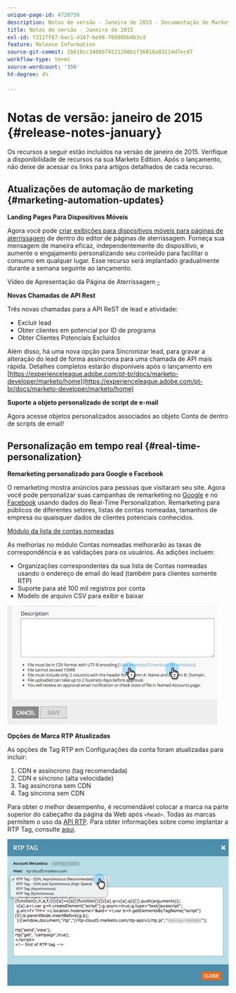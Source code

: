 ```yaml
---
unique-page-id: 4720758
description: Notas de versão - Janeiro de 2015 - Documentação do Marketo - Documentação do produto
title: Notas de versão - Janeiro de 2015
exl-id: f312ff87-6ac1-4167-be98-76600bb4b3cd
feature: Release Information
source-git-commit: 2b610cc3486b745212b0b1f36018a83214d7ecd7
workflow-type: tm+mt
source-wordcount: '356'
ht-degree: 4%

---
```


# Notas de versão: janeiro de 2015 {#release-notes-january}

Os recursos a seguir estão incluídos na versão de janeiro de 2015. Verifique a disponibilidade de recursos na sua Marketo Edition. Após o lançamento, não deixe de acessar os links para artigos detalhados de cada recurso.

## Atualizações de automação de marketing {#marketing-automation-updates}

**Landing Pages Para Dispositivos Móveis**

Agora você pode [criar exibições para dispositivos móveis para páginas de aterrissagem](/help/marketo/product-docs/demand-generation/landing-pages/free-form-landing-pages/add-a-mobile-view-for-your-free-form-landing-page.md) de dentro do editor de páginas de aterrissagem. Forneça sua mensagem de maneira eficaz, independentemente do dispositivo, e aumente o engajamento personalizando seu conteúdo para facilitar o consumo em qualquer lugar. Esse recurso será implantado gradualmente durante a semana seguinte ao lançamento.

Vídeo de Apresentação da Página de Aterrissagem [-](https://youtu.be/aPQHlG2X6c0)

**Novas Chamadas de API Rest**

Três novas chamadas para a API ReST de lead e atividade:

* Excluir lead
* Obter clientes em potencial por ID de programa
* Obter Clientes Potenciais Excluídos

Além disso, há uma nova opção para Sincronizar lead, para gravar a alteração do lead de forma assíncrona para uma chamada de API mais rápida. Detalhes completos estarão disponíveis após o lançamento em [https://experienceleague.adobe.com/pt-br/docs/marketo-developer/marketo/home](https://experienceleague.adobe.com/pt-br/docs/marketo-developer/marketo/home)

**Suporte a objeto personalizado de script de e-mail**

Agora acesse objetos personalizados associados ao objeto Conta de dentro de scripts de email!

## Personalização em tempo real {#real-time-personalization}

**Remarketing personalizado para Google e Facebook**

O remarketing mostra anúncios para pessoas que visitaram seu site. Agora você pode personalizar suas campanhas de remarketing no [Google](/help/marketo/product-docs/web-personalization/website-retargeting/personalized-remarketing-in-google.md) e no [Facebook](/help/marketo/product-docs/web-personalization/website-retargeting/personalized-remarketing-in-facebook.md) usando dados do Real-Time Personalization. Remarketing para públicos de diferentes setores, listas de contas nomeadas, tamanhos de empresa ou quaisquer dados de clientes potenciais conhecidos.

[Módulo da lista de contas nomeadas](/help/marketo/product-docs/web-personalization/account-based-web-marketing/create-a-new-account-list.md)

As melhorias no módulo Contas nomeadas melhorarão as taxas de correspondência e as validações para os usuários. As adições incluem:

* Organizações correspondentes da sua lista de Contas nomeadas usando o endereço de email do lead (também para clientes somente RTP)
* Suporte para até 100 mil registros por conta
* Modelo de arquivo CSV para exibir e baixar

![](assets/image2015-1-14-11-3a12-3a16.png)

**Opções de Marca RTP Atualizadas**

As opções de Tag RTP em Configurações da conta foram atualizadas para incluir:

1. CDN e assíncrono (tag recomendada)
1. CDN e síncrono (alta velocidade)
1. Tag assíncrona sem CDN
1. Tag síncrona sem CDN

Para obter o melhor desempenho, é recomendável colocar a marca na parte superior do cabeçalho da página da Web após `<head>`. Todas as marcas permitem o uso da [API RTP](https://experienceleague.adobe.com/pt-br/docs/marketo-developer/marketo/javascriptapi/rich-media-recommendation). Para obter informações sobre como implantar a RTP Tag, consulte [aqui](/help/marketo/product-docs/web-personalization/rtp-tag-implementation/deploy-the-rtp-javascript.md).

![](assets/image2015-1-15-13-3a30-3a45.png)
